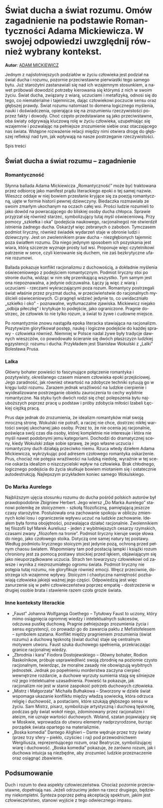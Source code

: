 # Świat du­cha a świat ro­zu­mu. Omów za­gad­nie­nie na pod­sta­wie Ro­man­tycz­no­ści Ada­ma Mic­kie­wi­cza. W swo­jej od­po­wie­dzi uwzględ­nij rów­nież wy­bra­ny kon­tekst.

**Autor**: [ADAM MICKIEWICZ](https://poezja.org/wz/Adam_Mickiewicz/)

Jed­nym z naj­istot­niej­szych po­dzia­łów w ży­ciu czło­wie­ka jest po­dział na świat du­cha i ro­zu­mu, po­zor­nie prze­ciw­staw­ne pier­wiast­ki tego sa­me­go bytu. Już sta­ro­żyt­ni za­sta­na­wia­li się nad ich wza­jem­nym sto­sun­kiem, a na­wet pró­bo­wa­li do­wo­dzić po­trze­by kie­ro­wa­nia się któ­rymś z nich w swo­im ży­ciu. Świat ducha, związany z wiarą, uczuciami i metafizyką, od­no­si się do tego, co niematerialne i tajemnicze, da­jąc czło­wie­ko­wi po­czu­cie sen­su oraz głęb­szej praw­dy. Świat rozumu natomiast to domena logicznego myślenia, nauki i doświadczenia, opie­ra­ją­ca się na zro­zu­mie­niu rze­czy­wi­sto­ści po­przez fakty i dowody. Choć czę­sto przed­sta­wia­ne są jako prze­ciw­staw­ne, oba świa­ty od­gry­wa­ją klu­czo­wą rolę w ży­ciu czło­wie­ka, uzu­peł­nia­jąc się wza­jem­nie i po­zwa­la­jąc na peł­niej­sze zro­zu­mie­nie sie­bie oraz ota­cza­ją­ce­go nas świa­ta. Wstęp­ne roz­wa­że­nie re­la­cji mię­dzy nimi otwie­ra dro­gę do głęb­szej re­flek­sji nad tym, jak wpły­wa­ją na na­sze po­strze­ga­nie rze­czy­wi­sto­ści.

Spis treści



## Świat ducha a świat rozumu – zagadnienie

### Romantyczność

Słyn­na bal­la­da Ada­ma Mic­kie­wi­cza „Romantyczność” może być trak­to­wa­na przez od­bior­cę jako manifest prą­du li­te­rac­kie­go epo­ki o tej sa­mej na­zwie. Wieszcz od­da­je w niej bo­wiem prze­sła­nie kry­ją­ce się za po­ezją ro­man­tycz­ną, uję­te w for­mie hi­sto­rii pew­nej dziew­czy­ny. Bie­dacz­ka roz­ma­wia­ła ze swo­im zmar­łym uko­cha­nym na oczach ca­łej wsi. Pro­ści lu­dzie ro­zu­mie­li to jako dowód na powracającego do bliskiej osoby ducha chłopca. Spra­wie przyj­rzał się rów­nież sta­rzec, sym­bo­li­zu­ją­cy tu­taj myśl oświe­ce­nio­wą. Przy po­mo­cy „szkiełka i oka” (podejścia naukowego, racjonalnego) nie stwierdził istnienia żadnego ducha. Oskar­żył więc ze­bra­nych o za­bo­bon. Tym­cza­sem podmiot liryczny, również świadek wydarzeń staje w obronie ludzi i dziewczyny. Jest on zwo­len­ni­kiem praw du­cha - nie­zgłę­bio­nych ta­jem­nic poza świa­tłem ro­zu­mu. Dla nie­go je­dy­nym spo­so­bem ich po­zy­ska­nia jest wia­ra, któ­rą szcze­rze wy­zna­je pro­sty lud wsi. Pro­po­nu­je więc czy­tel­ni­ko­wi patrzenie w serce, czyli kierowanie się duchem, nie zaś bez­kry­tycz­ne ufa­nie ro­zu­mo­wi.

Bal­la­da po­ka­zu­je konflikt racjonalizmu z duchowością, a do­kład­nie my­śle­nia oświe­ce­nio­we­go z po­dej­ściem ro­man­tycz­nym. Pod­miot li­rycz­ny stoi po stro­nie du­cha, wi­dząc w nim siłę prze­ni­ka­ją­cą wszyst­ko. Tym sa­mym jest ona nie­po­zna­wal­na, a je­dy­nie od­czu­wal­na. Łączy ją więc z wiarą i uczuciami - rze­cza­mi wy­kra­cza­ją­cy­mi poza ro­zum. Ro­man­ty­cy po­strze­ga­li świat wła­śnie przez pryzmat ducha, w prze­ci­wień­stwie do ra­cjo­nal­nych my­śli­cie­li oświe­ce­nio­wych. Ci pra­gnę­li wi­dzieć je­dy­nie to, co uwi­dacz­nia­ło „szkieł­ko i oko” - po­zna­wal­ne, wy­tłu­ma­czal­ne zja­wi­ska. Mic­kie­wicz nie­ja­ko „od­bi­ja pi­łecz­kę” i kry­ty­ku­je to po­dej­ście, jako ogra­ni­czo­ne. Pra­gnie do­strzec, że czło­wiek to nie tyl­ko ro­zum, a świat to żywe i cu­dow­ne miej­sce.



Po ro­man­ty­zmie zno­wu na­stą­pi­ła epo­ka li­te­rac­ka sta­wia­ją­ca na ra­cjo­na­lizm. Po­zy­ty­wizm glo­ry­fi­ko­wał po­stęp, na­ukę i lo­gicz­ne po­dej­ście do każ­dej spra­wy - czło­wie­ka rów­nież. Nie­mniej w Pol­sce na­dal żywe były tra­dy­cje daw­nych wiesz­czów, co po­wo­do­wa­ło ście­ra­nie się dwóch płasz­czyzn ludz­kiej eg­zy­sten­cji: ro­zu­mu i du­cha. Przy­kła­dem jest Stanisław Wokulski z „Lal­ki” Bo­le­sła­wa Pru­sa.

### Lalka

Głów­ny bo­ha­ter po­wie­ści to fa­scy­nu­ją­ce połączenie romantyka i pozytywisty, określanego czasem mianem człowieka epoki przejściowej. Jego za­rad­ność, jak rów­nież otwar­tość na zdo­by­cze tech­ni­ki sy­tu­ują go w krę­gu lu­dzi ro­zu­mu. Za­ra­zem jed­nak wrażliwość na ludzkie cierpienie i wyidealizowane postrzeganie obiektu zauroczenia to ce­chy wy­bit­nie romantyczne. Na sty­ku tych dwóch ro­dzi się chęć po­lep­sze­nia bytu naj­uboż­szych po­przez pra­cę u pod­staw i pró­by zdo­by­cia mi­ło­ści Iza­be­li Łęc­kiej cięż­ką pra­cą.



Prus daje jed­nak do zro­zu­mie­nia, że idealizm romantyków miał swoją mroczną stronę. Wo­kul­ski nie po­tra­fi, a ra­czej nie chce, do­strzec ni­kłej war­to­ści swo­jej uko­cha­nej jako oso­by. Przez to, że nie oce­nia jej ra­cjo­nal­nie, po­świę­ca swój czas dla oso­by, któ­rej kom­plet­nie nie in­te­re­su­je i któ­ra nie my­śli na­wet po­dob­ny­mi jemu ka­te­go­ria­mi. Do­cho­dzi do dra­ma­tycz­nej sce­ny, kie­dy Wo­kul­ski zda­je so­bie spra­wę, że jego własne uczucia i romantyczny duch działają przeciwko niemu. Rzu­ca wte­dy dzie­łem Ada­ma Mic­kie­wi­cza, wy­krzy­ku­jąc pod ad­re­sem czo­ło­we­go ro­man­ty­ka oskarżenie. Prus, cho­ciaż nie po­tę­pia wraż­li­wo­ści na ludz­ką nie­do­lę, wy­raź­nie w tej sce­nie oskarża idealizm o niszczycielski wpływ na człowieka. Brak chłod­ne­go, lo­gicz­ne­go po­dej­ścia do ży­cia skut­ku­je bo­wiem mio­ta­niem się i osta­tecz­nie au­to­de­struk­cją. Naj­lep­szym przy­kła­dem ko­niec sa­me­go Wokulskiego.

### Do Marka Aurelego

Naj­bliż­szym uję­cia sto­sun­ku ro­zu­mu do du­cha po­śród pol­skich au­to­rów był praw­do­po­dob­nie Zbigniew Herbert. Jego wiersz „Do Mar­ka Au­re­le­go” sta­no­wi polemikę ze stoicyzmem - szko­łą fi­lo­zo­ficz­ną, pa­mię­ta­ją­cą jesz­cze cza­sy sta­ro­żyt­ne. Po­stu­lo­wa­ła ona za­cho­wa­nie spo­ko­ju w ob­li­czu zmien­nych ko­lei losu i ogra­ni­cze­nie wpły­wu uczuć na ludz­kie za­cho­wa­nie. Ide­ałem była for­ma obo­jęt­no­ści, po­zwa­la­ją­ca dzia­łać ra­cjo­nal­nie. Zwo­len­ni­kiem tej fi­lo­zo­fii był Marek Aureliusz - je­den z wy­bit­niej­szych ce­sa­rzy rzym­skich, cza­sa­mi zwa­ny „fi­lo­zo­fem na tro­nie”. Pod­miot li­rycz­ny kie­ru­je swo­je sło­wa do nie­go, jako czo­ło­we­go sto­ika. Do­ty­czą one sa­mej na­tu­ry tej po­sta­wy. We­dług pod­mio­tu li­rycz­ne­go sto­icyzm jest je­dy­nie pozą, ochro­ną przed peł­nym cha­osu świa­tem. Wspo­mnia­ny tam pod po­sta­cią lamp­ki i książ­ki rozum chroniony jest za pomocą postawy stoickiej przed lękiem, objawiającym się jako nieuporządkowane uczucia. Strach ten to­wa­rzy­szy czło­wie­ko­wi od za­wsze i wy­ni­ka z nie­zro­zu­mia­łe­go ogro­mu świa­ta. Pod­miot li­rycz­ny nie potępia tutaj rozumu, nie gloryfikuje również emocji. Wręcz prze­ciw­nie, do­strze­ga ich wza­jem­ne wpły­wy. Sto­icyzm i cha­otycz­na na­mięt­ność po­zba­wia­ją czło­wie­ka ja­kiejś waż­nej jego czę­ści. Od­po­wie­dzią jest więc zanurzenie się w pełni człowieczeństwa poprzez empatię - do­strze­że­nie w dru­giej oso­bie bra­ta i sta­wie­nie ra­zem czo­ła gro­zie świa­ta.



### Inne konteksty literackie

- „Faust” Johanna Wolfganga Goethego – Tytułowy Faust to uczony, który mimo osiągnięcia ogromnej wiedzy i intelektualnych sukcesów, odczuwa pustkę duchową. Pragnie pełniejszego zrozumienia życia i sensu egzystencji, co prowadzi go do zawarcia paktu z Mefistofelesem – symbolem szatana. Konflikt między pragnieniem zrozumienia (świat rozumu) a duchową tęsknotą (świat ducha) staje się centralnym motywem utworu. Faust szuka duchowego spełnienia, przekraczając granice racjonalnej wiedzy.
- „Zbrodnia i kara” Fiodora Dostojewskiego – Główny bohater, Rodion Raskolnikow, próbuje usprawiedliwić swoją zbrodnię na poziomie czysto racjonalnym, twierdząc, że moralne zasady nie obowiązują wybitnych jednostek. Jednak po popełnieniu morderstwa zaczyna cierpieć wewnętrzne rozdarcie, a duchowe wyrzuty sumienia stają się silniejsze niż jego intelektualne uzasadnienia. Powieść ta pokazuje, jak racjonalizm nie jest w stanie zaspokoić potrzeb duchowych człowieka.
- „Mistrz i Małgorzata” Michaiła Bułhakowa – Stworzony w dziele świat wspomaga ukazanie konfliktu między władzą sowiecką, która odrzuca religię i duchowość, a postaciami, które szukają głębszego sensu w życiu. Sam Mistrz, pisarz, symbolizuje artystyczną i duchową tęsknotę, podczas gdy świat wokół niego, zdominowany przez racjonalizm i ateizm, nie uznaje wartości duchowych. Woland, szatan pojawiający się w Moskwie, wprowadza do utworu elementy nadprzyrodzone, burząc porządek świata opartego na materializmie.
- „Boska komedia” Dantego Alighieri – Dante wędruje przez trzy światy (przez trzy sfery – piekło, czyściec i raj) pod przewodnictwem Wergiliusza, reprezentującego rozum, oraz Beatrycze, symbolizującej wiarę i duchowość. „Boska komedia” pokazuje, że zarówno rozum, jak i duchowa intuicja są niezbędne, aby zrozumieć ludzkie przeznaczenie oraz osiągnąć zbawienie.

## Podsumowanie

Duch i ro­zum to dwa aspekty człowieczeństwa. Cho­ciaż po­zor­nie prze­ciw­staw­ne, do­peł­nia­ją nas. Je­że­li od­rzu­ci­my je­den na rzecz dru­gie­go, bę­dzie­my nie­kom­plet­ni. Syn­te­za po­przez peł­ną ak­cep­ta­cję spek­trum, ja­kim jest czło­wie­czeń­stwo, sta­no­wi wyj­ście z tego od­wiecz­ne­go im­pa­su.

